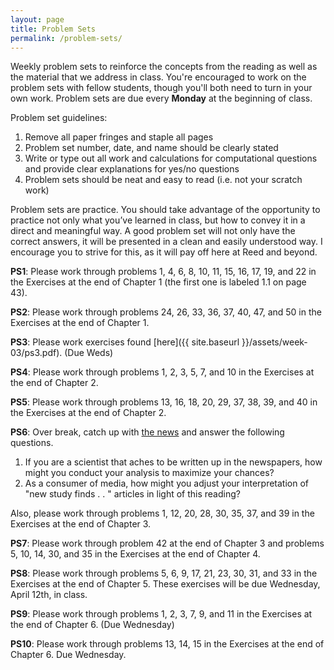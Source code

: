 ```yaml
---
layout: page
title: Problem Sets
permalink: /problem-sets/
---
```


Weekly problem sets to reinforce the concepts from the reading as
well as the material that we address in class. You're encouraged to work on the problem sets with fellow students, though you'll both need to turn in your own work. Problem sets are due every **Monday** at the beginning of class.

Problem set guidelines:

1. Remove all paper fringes and staple all pages
2. Problem set number, date, and name should be clearly stated
3. Write or type out all work and calculations for computational questions and provide clear explanations for yes/no questions
4. Problem sets should be neat and easy to read (i.e. not your scratch work)

Problem sets are practice. You should take advantage of the opportunity to practice not only what you’ve learned in class, but how to convey it in a direct and meaningful way. A good problem set will not only have the correct answers, it will be presented in a clean and easily understood way. I encourage you to strive for this, as it will pay off here at Reed and beyond. 


**PS1**: Please work through problems 1, 4, 6, 8, 10, 11, 15, 16, 17, 19, and 22 in the Exercises at the end of Chapter 1 (the first one is labeled 1.1 on page 43).

**PS2**: Please work through problems 24, 26, 33, 36, 37, 40, 47, and 50 in the Exercises at the end of Chapter 1.


**PS3**: Please work exercises found [here]({{ site.baseurl }}/assets/week-03/ps3.pdf). (Due Weds)

**PS4**:  Please work through problems 1, 2, 3, 5, 7, and 10 in the Exercises at the end of Chapter 2.

**PS5**: Please work through problems 13, 16, 18, 20, 29, 37, 38, 39, and 40 in the Exercises at the end of Chapter 2.

**PS6**: Over break, catch up with <a href = "http://www.vox.com/science-and-health/2017/3/3/14792174/half-scientific-studies-news-are-wrong" target = "_blank">the news</a> and answer the following questions.

1. If you are a scientist that aches to be written up in the newspapers, how might you conduct your analysis to maximize your chances?
2. As a consumer of media, how might you adjust your interpretation of "new study finds . . " articles in light of this reading?

Also, please work through problems 1, 12, 20, 28, 30, 35, 37, and 39 in the Exercises at the end of Chapter 3.

**PS7**: Please work through problem 42 at the end of Chapter 3 and problems 5, 10, 14, 30, and 35 in the Exercises at the end of Chapter 4.

**PS8**: Please work through problems 5, 6, 9, 17, 21, 23, 30, 31, and 33 in the Exercises at the end of Chapter 5. These exercises will be due Wednesday, April 12th, in class.

**PS9**: Please work through problems 1, 2, 3, 7, 9, and 11 in the Exercises at the end of Chapter 6. (Due Wednesday)

**PS10**: Please work through problems 13, 14, 15 in the Exercises at the end of Chapter 6. Due Wednesday.

<!--

**PS4**: Please work through the exercises found [here]({{ site.baseurl }}/assets/week-04/ps4.pdf). This PS is due Friday, 9/23.

**PS5**:  Read the article on fivethirtyeight.com about sentencing (written last fall) <a href = "http://fivethirtyeight.com/features/prison-reform-risk-assessment/" target = "_blank">here</a> and answer the questions [here]({{ site.baseurl }}/assets/week-05/ps5-sentencing.html).  Also, please work through problems 1, 2, 3, 5, 7, and 10 in the Exercises at the end of Chapter 2.



**PS7**: Read the articles on fivethirtyeight.com <a href = "http://fivethirtyeight.com/features/statisticians-found-one-thing-they-can-agree-on-its-time-to-stop-misusing-p-values/" target = "_blank">here</a> and Nature <a href = "http://www.nature.com/news/statisticians-issue-warning-over-misuse-of-p-values-1.19503" target = "_blank">here</a> and answer the questions [here]({{ site.baseurl }}/assets/week-07/ps7-pvals.html). Also, please work through problems 1, 11, 12, 20, 28, 30, 35, 37, 39, and 42 in the Exercises at the end of Chapter 3.

**PS8**: Please work through problems 5, 10, 14, 30, 35, 44, and 45 in the Exercises at the end of Chapter 4.

**PS9**: Please work through problems 1, 5, 6, 17, 21, (23), 30(a)bcdef, 31(a)bcdef, and 33a(b) in the Exercises at the end of Chapter 5. *You may reserve the problems in parentheses for the next problem set*.

**PS10**: Please work through problems 1, 2, 3, 7, 9, and 11 in the Exercises at the end of Chapter 6. (Due Wednesday)

**PS11**: Please work through problems 13, 14, 15 in the Exercises at the end of Chapter 6. If you weren't able to attend the seminar, please read [this paper](http://people.math.umass.edu/~lavine/whatisbayes.pdf) and include your thoughts on the following questions in your problem set.

1. This paper discusses the likelihood function an important statistical concept. Since it's a function, what is it a function \emph{of}? How is it the same or different from a p-value?
2. In the second bullet point in the discussion, three perspectives are offered. Which do you find the most compelling? Why?

-->